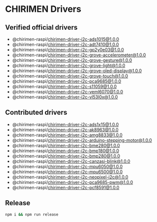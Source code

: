# CHIRIMEN Drivers

## Verified official drivers

- @chirimen-raspi/chirimen-driver-i2c-ads1015@1.0.0
- @chirimen-raspi/chirimen-driver-i2c-adt7410@1.0.0
- @chirimen-raspi/chirimen-driver-i2c-gp2y0e03@1.0.0
- @chirimen-raspi/chirimen-driver-i2c-grove-accelerometer@1.0.0
- @chirimen-raspi/chirimen-driver-i2c-grove-gesture@1.0.0
- @chirimen-raspi/chirimen-driver-i2c-grove-light@1.0.0
- @chirimen-raspi/chirimen-driver-i2c-grove-oled-display@1.0.0
- @chirimen-raspi/chirimen-driver-i2c-grove-touch@1.0.0
- @chirimen-raspi/chirimen-driver-i2c-pca9685@1.0.0
- @chirimen-raspi/chirimen-driver-i2c-s11059@1.0.0
- @chirimen-raspi/chirimen-driver-i2c-veml6070@1.0.0
- @chirimen-raspi/chirimen-driver-i2c-vl53l0x@1.0.0

## Contributed drivers

- @chirimen-raspi/chirimen-driver-i2c-ads1x15@1.0.0
- @chirimen-raspi/chirimen-driver-i2c-ak8963@1.0.0
- @chirimen-raspi/chirimen-driver-i2c-amg8833@1.0.0
- @chirimen-raspi/chirimen-driver-i2c-arduino-stepping-motor@1.0.0
- @chirimen-raspi/chirimen-driver-i2c-bme280@1.0.0
- @chirimen-raspi/chirimen-driver-i2c-bmp180@1.0.0
- @chirimen-raspi/chirimen-driver-i2c-bmp280@1.0.0
- @chirimen-raspi/chirimen-driver-i2c-canzasi-blink@1.0.0
- @chirimen-raspi/chirimen-driver-i2c-mpu6050@1.0.0
- @chirimen-raspi/chirimen-driver-i2c-mpu6500@1.0.0
- @chirimen-raspi/chirimen-driver-i2c-neopixel-i2c@1.0.0
- @chirimen-raspi/chirimen-driver-i2c-pca9685-pwm@1.0.0
- @chirimen-raspi/chirimen-driver-i2c-pcf8591@1.0.0

## Release

```sh
npm i && npm run release
```
